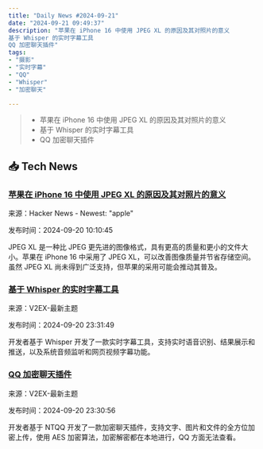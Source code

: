 ```yaml
---
title: "Daily News #2024-09-21"
date: "2024-09-21 09:49:37"
description: "苹果在 iPhone 16 中使用 JPEG XL 的原因及其对照片的意义
基于 Whisper 的实时字幕工具
QQ 加密聊天插件"
tags: 
- "摄影"
- "实时字幕"
- "QQ"
- "Whisper"
- "加密聊天"

---
```


> - 苹果在 iPhone 16 中使用 JPEG XL 的原因及其对照片的意义
> - 基于 Whisper 的实时字幕工具
> - QQ 加密聊天插件

## 📥 Tech News

### [苹果在 iPhone 16 中使用 JPEG XL 的原因及其对照片的意义](https://petapixel.com/2024/09/18/why-apple-uses-jpeg-xl-in-the-iphone-16-and-what-it-means-for-your-photos/)

来源：Hacker News - Newest: "apple"

发布时间：2024-09-20 10:10:45

JPEG XL 是一种比 JPEG 更先进的图像格式，具有更高的质量和更小的文件大小。苹果在 iPhone 16 中采用了 JPEG XL，可以改善图像质量并节省存储空间。虽然 JPEG XL 尚未得到广泛支持，但苹果的采用可能会推动其普及。

### [基于 Whisper 的实时字幕工具](https://www.v2ex.com/t/1074513)

来源：V2EX-最新主题

发布时间：2024-09-20 23:31:49

开发者基于 Whisper 开发了一款实时字幕工具，支持实时语音识别、结果展示和推送，以及系统音频监听和网页视频字幕功能。

### [QQ 加密聊天插件](https://www.v2ex.com/t/1074512)

来源：V2EX-最新主题

发布时间：2024-09-20 23:30:56

开发者基于 NTQQ 开发了一款加密聊天插件，支持文字、图片和文件的全方位加密上传，使用 AES 加密算法，加密解密都在本地进行，QQ 方面无法查看。
